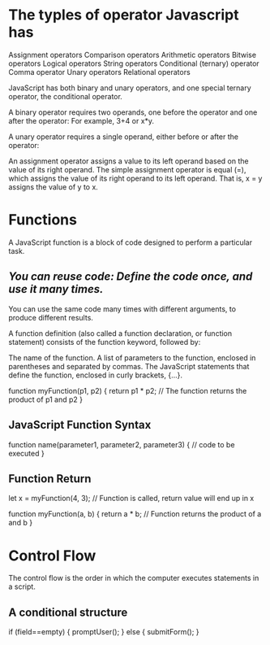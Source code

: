 # The typles of operator Javascript has

Assignment operators
Comparison operators
Arithmetic operators
Bitwise operators
Logical operators
String operators
Conditional (ternary) operator
Comma operator
Unary operators
Relational operators

JavaScript has both binary and unary operators, and one special ternary operator, the conditional operator.

A binary operator requires two operands, one before the operator and one after the operator:
For example, 3+4 or x*y.

A unary operator requires a single operand, either before or after the operator:

An assignment operator assigns a value to its left operand based on the value of its right operand. The simple assignment operator is equal (=), which assigns the value of its right operand to its left operand. That is, x = y assigns the value of y to x.

# Functions

A JavaScript function is a block of code designed to perform a particular task.

## *You can reuse code: Define the code once, and use it many times.*

You can use the same code many times with different arguments, to produce different results.

A function definition (also called a function declaration, or function statement) consists of the function keyword, followed by:

The name of the function.
A list of parameters to the function, enclosed in parentheses and separated by commas.
The JavaScript statements that define the function, enclosed in curly brackets, {...}.

function myFunction(p1, p2) {
  return p1 * p2;   // The function returns the product of p1 and p2
}


## JavaScript Function Syntax

function name(parameter1, parameter2, parameter3) {
  // code to be executed
}

## Function Return

let x = myFunction(4, 3);   // Function is called, return value will end up in x

function myFunction(a, b) {
  return a * b;             // Function returns the product of a and b
}

# Control Flow

The control flow is the order in which the computer executes statements in a script.

## A conditional structure
if (field==empty) {
    promptUser();
} else {
    submitForm();
}
